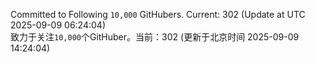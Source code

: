 Committed to Following `10,000` GitHubers. Current: <!-- FOLLOWING_COUNT -->302<!-- FOLLOWING_COUNT --> (Update at UTC <!-- LAST_UPDATED -->2025-09-09 06:24:04<!-- LAST_UPDATED -->)<br>
致力于关注`10,000`个GitHuber。当前：<!-- FOLLOWING_COUNT -->302<!-- FOLLOWING_COUNT --> (更新于北京时间 <!-- LAST_UPDATED_CST -->2025-09-09 14:24:04<!-- LAST_UPDATED_CST -->)
